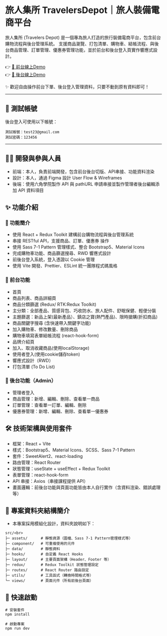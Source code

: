 # 旅人集所 TravelersDepot｜旅人裝備電商平台<br>
旅人集所 (Travelers Depot) 是一個專為旅人打造的旅行裝備電商平台，包含前台購物流程與後台管理系統。 支援商品瀏覽、打包清單、購物車、結帳流程、與後台商品管理、訂單管理、優惠券管理功能，並於前台和後台登入頁實作響應式設計。<br>

👉 [🔗 前台線上Demo](https://dre1211-pixel.github.io/TravelersDepot/#/)<br>
👉 [🔗 後台線上Demo](https://dre1211-pixel.github.io/TravelersDepot/#/login)<br>

✨ 歡迎自由操作前台下單、後台登入管理資料，只要不動到原有資料即可！
<hr>

## 🔐 測試帳號<br>
後台登入可使用以下帳號：<br>
```
測試帳號：test23@gmail.com
測試密碼：123456
```
<hr>

## 🙋‍♀️ 開發與參與人員<br>
* 前端：本人，負責前端開發，包含前台後台切版、API串接、功能資料渲染<br>
* 設計：本人，通過 Figma 設計 User Flow & Wireframes<br>
* 後端：使用六角學院製作 API 與 pathURL 申請串接並製作管理者後台編輯添加 API 資料項目<br>

## ✨ 功能介紹<br>
### 🔸 功能簡介<br>
* 使用 React + Redux Toolkit 建構前台購物流程與後台管理系統<br>
* 串接 RESTful API，支援商品、訂單、優惠券 操作<br>
* 使用 Sass 7-1 Pattern 管理樣式、整合 Bootstrap5、Material Icons<br>
* 完成購物車功能、商品篩選搜尋、RWD 響應式設計<br>
* 前後台登入系統，登入憑證以 Cookie 管理<br>
* 使用 Vite 開發、Prettier、ESLint 統一團隊程式碼風格<br>
### 🔸 前台功能<br>
* 首頁<br>
* 商品列表、商品詳細頁<br>
* 商品分類篩選 (Redux/ RTK:Redux Toolkit)<br>
* 主分類：全部產品、質感背包、巧收防水、旅人配件、舒眠保健、輕便分裝<br>
* 主題篩選：新品上架(最新產品）、鎮店之寶(熱門產品)、限時搶購(折扣商品)<br>
* 商品關鍵字搜尋 (含快速帶入關鍵字功能)<br>
* 加入購物車、修改數量、刪除商品<br>
* 購物車填寫表單結帳流程 (react-hook-form)<br>
* 品牌介紹頁<br>
* 加入、取消收藏商品(使用localStorage)<br>
* 使用者登入(使用cookie儲存token)<br>
* 響應式設計（RWD）<br>
* 打包清單 (To Do List) <br>
### 🔸 後台功能（Admin）<br>
* 管理者登入<br>
* 商品管理：新增、編輯、刪除、查看單一商品<br>
* 訂單管理：查看單一訂單、編輯、刪除<br>
* 優惠券管理：新增、編輯、刪除、查看單一優惠券<br>
## 🛠 技術架構與使用套件<br>
* 框架：React + Vite<br>
* 樣式：Bootstrap5、Material Icons、SCSS、Sass 7-1 Pattern<br>
* 套件：SweetAlert2、react-loading<br>
* 路由管理：React Router<br>
* 狀態管理：useState + useEffect + Redux Toolkit<br>
* 表單管理：react-hook-form<br>
* API 串接：Axios（串接課程提供 API）<br>
* 畫面邏輯：前後台功能與頁面功能皆由本人自行實作（含資料渲染、錯誤處理等）<br>
## 📁 專案資料夾結構簡介<br>
* 本專案採用模組化設計，資料夾說明如下：<br>
```
src/<br>
├─ assets/      # 靜態資源（圖檔、Sass 7-1 Pattern管理樣式等）
├─ component/   # 可重複使用的元件
├─ data/        # 靜態資料
├─ hooks/       # 自定義 React Hooks
├─ layout/      # 主要頁面架構（Header、Footer 等）
├─ redux/       # Redux Toolkit 狀態管理設定
├─ routes/      # React Router 路由設定
├─ utils/       # 工具函式（轉換時間格式等）
└─ views/       # 頁面元件（所有前後台頁面）
```
## 🚀 快速啟動<br>
```
# 安裝套件
npm install

# 啟動專案
npm run dev
```

